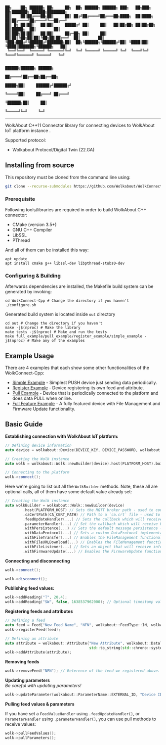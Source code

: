 ```
██╗    ██╗ ██████╗ ██╗     ██╗  ██╗ ██████╗ ██████╗ ███╗   ██╗███╗   ██╗███████╗ ██████╗████████╗
██║    ██║██╔═══██╗██║     ██║ ██╔╝██╔════╝██╔═══██╗████╗  ██║████╗  ██║██╔════╝██╔════╝╚══██╔══╝
██║ █╗ ██║██║   ██║██║     █████╔╝ ██║     ██║   ██║██╔██╗ ██║██╔██╗ ██║█████╗  ██║        ██║   
██║███╗██║██║   ██║██║     ██╔═██╗ ██║     ██║   ██║██║╚██╗██║██║╚██╗██║██╔══╝  ██║        ██║   
╚███╔███╔╝╚██████╔╝███████╗██║  ██╗╚██████╗╚██████╔╝██║ ╚████║██║ ╚████║███████╗╚██████╗   ██║   
 ╚══╝╚══╝  ╚═════╝ ╚══════╝╚═╝  ╚═╝ ╚═════╝ ╚═════╝ ╚═╝  ╚═══╝╚═╝  ╚═══╝╚══════╝ ╚═════╝   ╚═╝   
                                                                                                 
                                                                          ██████╗██████╗ ██████╗ 
                                                                         ██╔════╝██╔══██╗██╔══██╗
                                                                   █████╗██║     ██████╔╝██████╔╝
                                                                   ╚════╝██║     ██╔═══╝ ██╔═══╝ 
                                                                         ╚██████╗██║     ██║     
                                                                          ╚═════╝╚═╝     ╚═╝     
```

----
WolkAbout C++11 Connector library for connecting devices to WolkAbout IoT platform instance
.

Supported protocol:

- Wolkabout Protocol/Digital Twin (22.GA)

## Installing from source

This repository must be cloned from the command line using:

```sh
git clone --recurse-submodules https://github.com/Wolkabout/WolkConnect-Cpp.git
```

### Prerequisite

Following tools/libraries are required in order to build WolkAbout C++ connector:

- CMake (version 3.5+)
- GNU C++ Compiler
- LibSSL
- PThread

And all of them can be installed this way:

```shell
apt update
apt install cmake g++ libssl-dev libpthread-stubs0-dev
```

### Configuring & Building

Afterwards dependencies are installed, the Makefile build system can be generated by invoking:

```shell
cd WolkConnect-Cpp # Change the directory if you haven't
./configure.sh
```

Generated build system is located inside `out` directory

```shell
cd out # Change the directory if you haven't
make -j$(nproc) # Make the library
make tests -j$(nproc) # Make and run the tests
make full_example/pull_example/register_example/simple_example -j$(nproc) # Make any of the examples
```

## Example Usage

There are 4 examples that each show some other functionalities of the WolkConnect-Cpp:

- [Simple Example](./examples/simple/Application.cpp) - Simplest PUSH device just sending data periodically.
- [Register Example](./examples/register_feed_and_attribute/Application.cpp) - Device registering its own feed and
  attribute.
- [Pull Example](./examples/pull/Application.cpp) - Device that is periodically connected to the platform and does data
  PULL when online.
- [Full Feature Example](./examples/full_feature/Application.cpp) - A fully featured device with File Management and
  Firmware Update functionality.

## Basic Guide

**Establishing connection with WolkAbout IoT platform:**

```c++
// Defining device information
auto device = wolkabout::Device(DEVICE_KEY, DEVICE_PASSWORD, wolkabout::OutboundDataMode::PUSH /* or PULL */);

// Creating the Wolk instance
auto wolk = wolkabout::Wolk::newBuilder(device).host(PLATFORM_HOST).build();

// Connecting to the platform
wolk->connect();
```

Here we're going to list out all the `WolkBuilder` methods. Note, these all are optional calls, all of them have some
default value already set:

```c++
// Creating the Wolk instance
auto wolkBuilder = wolkabout::Wolk::newBuilder(device)
        .host(PLATFORM_HOST) // Sets the MQTT broker path - used to connect with the platform
        .caCertPath(CA_CERT_PATH) // Path to a `ca.crt` file - used to establish a secure connection with the platform
        .feedUpdateHandler(...) // Sets the callback which will receive FeedValues updates sent by the platform
        .parameterHandler(...) // Set the callback which will receive Parameter updates sent by the platform
        .withPersistence(...) // Sets the default message persistence - used while the connection is offline
        .withDataProtocol(...) // Sets a custom DataProtocol implementation
        .withFileTransfer(...) // Enables the FileManagement functionality with only platform transfers enabled - Use only if device is PUSH
        .withFileURLDownload(...) // Enables the FileManagement functionality with the File URL downloading enabled (and platform transfers optionally) - Use only if device is PUSH
        .withFileListener(...) // Sets an object that will receive information about newly added/removed files - Use only if device is PUSH
        .withFirmwareUpdate(...) // Enables the FirmwareUpdate functionality in either FirmwareInstall mode (for PUSH devices) or FirmwareParametersListener (for PULL devices).
```

**Connecting and disconnecting**

```c++
wolk->connect();

wolk->disconnect();
```

**Publishing feed values:**

```c++
wolk->addReading("T", 20.4);
wolk->addReading("SW", false, 1638537962000); // Optional timestamp value in milliseconds
```

**Registering feeds and attributes**

```c++
// Defining a feed
auto feed = Feed{"New Feed Name", "NFN", wolkabout::FeedType::IN, wolkabout::Unit::NUMERIC};
wolk->registerFeed(feed);

// Defining an attribute
auto attribute = wolkabout::Attribute{"New Attribute", wolkabout::DataType::NUMERIC,
                                      std::to_string(std::chrono::system_clock::now().time_since_epoch().count())};
wolk->addAttribute(attribute);
```

**Removing feeds**

```c++
wolk->removeFeed("NFN"); // Reference of the feed we registered above.
```

**Updating parameters**<br/>
*Be careful with updating parameters!*

```c++
wolk->updateParameter(wolkabout::ParameterName::EXTERNAL_ID, "Device ID");
```

**Pulling feed values & parameters**

If you have set a `FeedValueHandler` using `.feedUpdateHandler()`, or `ParameterHandler` using `.parameterHandler()`,
you can use pull methods to receive values:

```c++
wolk->pullFeedValues();
wolk->pullParameters();
```
